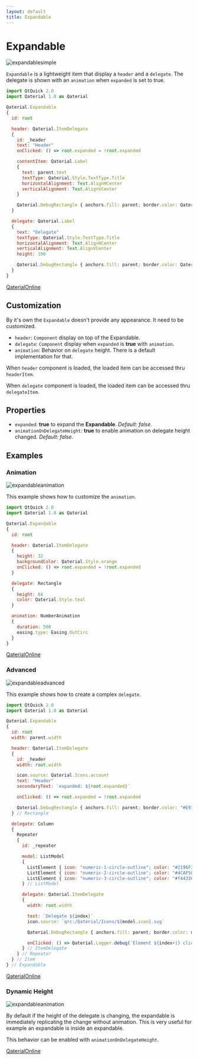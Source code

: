 ```yaml
---
layout: default
title: Expandable
---
```

# Expandable

![expandablesimple](https://user-images.githubusercontent.com/17255804/87765343-f8ab4b80-c817-11ea-8473-887a95a706e4.gif)

`Expandable` is a lightweight item that display a `header` and a `delegate`. The delegate is shown with an `animation` when `expanded` is set to true.

```js
import QtQuick 2.0
import Qaterial 1.0 as Qaterial

Qaterial.Expandable
{
  id: root

  header: Qaterial.ItemDelegate
  {
    id: _header
    text: "Header"
    onClicked: () => root.expanded = !root.expanded

    contentItem: Qaterial.Label
    {
      text: parent.text
      textType: Qaterial.Style.TextType.Title
      horizontalAlignment: Text.AlignHCenter
      verticalAlignment: Text.AlignVCenter
    }

    Qaterial.DebugRectangle { anchors.fill: parent; border.color: Qaterial.Style.green }
  }

  delegate: Qaterial.Label
  {
    text: "Delegate"
    textType: Qaterial.Style.TextType.Title
    horizontalAlignment: Text.AlignHCenter
    verticalAlignment: Text.AlignVCenter
    height: 100

    Qaterial.DebugRectangle { anchors.fill: parent; border.color: Qaterial.Style.amber }
  }
}
```

[QaterialOnline](https://tinyurl.com/yxwxorvu)

## Customization

By it's own the `Expandable` doesn't provide any appearance. It need to be customized.

- `header`: `Component` display on top of the Expandable.
- `delegate`: `Component` display when `expanded` is **true** with `animation`.
- `animation`: Behavior on `delegate` height. There is a default implementation for that.

When `header` component is loaded, the loaded item can be accessed thru `headerItem`.

When `delegate` component is loaded, the loaded item can be accessed thru `delegateItem`.

## Properties

- `expanded`: **true** to expand the **Expandable**. *Default: false.*
- `animationOnDelegateHeight`: **true** to enable animation on delegate height changed. *Default: false*.

## Examples

### Animation

![expandableanimation](https://user-images.githubusercontent.com/17255804/87765347-f943e200-c817-11ea-9923-f83f1a900362.gif)

This example shows how to customize the `animation`.

```js
import QtQuick 2.0
import Qaterial 1.0 as Qaterial

Qaterial.Expandable
{
  id: root

  header: Qaterial.ItemDelegate
  {
    height: 32
    backgroundColor: Qaterial.Style.orange
    onClicked: () => root.expanded = !root.expanded
  }

  delegate: Rectangle
  {
    height: 64
    color: Qaterial.Style.teal
  }

  animation: NumberAnimation
  {
    duration: 500
    easing.type: Easing.OutCirc
  }
}
```

[QaterialOnline](https://tinyurl.com/y5p3f27n)

### Advanced

![expandableadvanced](https://user-images.githubusercontent.com/17255804/87765349-f9dc7880-c817-11ea-83fd-c9537a1f460a.gif)

This example shows how to create a complex `delegate`.

```js
import QtQuick 2.0
import Qaterial 1.0 as Qaterial

Qaterial.Expandable
{
  id: root
  width: parent.width

  header: Qaterial.ItemDelegate
  {
    id: _header
    width: root.width

    icon.source: Qaterial.Icons.account
    text: "Header"
    secondaryText: `expanded: ${root.expanded}`

    onClicked: () => root.expanded = !root.expanded

    Qaterial.DebugRectangle { anchors.fill: parent; border.color: "#E91E63"}
  } // Rectangle

  delegate: Column
  {
    Repeater
    {
      id: _repeater

      model: ListModel
      {
        ListElement { icon: "numeric-1-circle-outline"; color: "#2196F3" }
        ListElement { icon: "numeric-2-circle-outline"; color: "#4CAF50" }
        ListElement { icon: "numeric-3-circle-outline"; color: "#f44336" }
      } // ListModel

      delegate: Qaterial.ItemDelegate
      {
        width: root.width

        text: `Delegate ${index}`
        icon.source: `qrc:/Qaterial/Icons/${model.icon}.svg`

        Qaterial.DebugRectangle { anchors.fill: parent; border.color: model.color }

        onClicked: () => Qaterial.Logger.debug(`Element ${index+1} clicked`)
      } // ItemDelegate
    } // Repeater
  } // Item
} // Expandable
```

[QaterialOnline](https://tinyurl.com/y6nwwy5d)

### Dynamic Height

![expandableanimation](https://user-images.githubusercontent.com/17255804/88485962-8e627b80-cf7a-11ea-9ba2-c009687dc20b.gif)

By default if the height of the delegate is changing, the expandable is immediately replicating the change without animation. This is very useful for example an expandable is inside an expandable.

This behavior can be enabled with `animationOnDelegateHeight`.

[QaterialOnline](https://tinyurl.com/y2d6gdka)